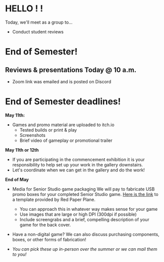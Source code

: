 # HELLO ! !
Today, we'll meet as a group to...
- Conduct student reviews

# End of Semester!

## Reviews & presentations Today @ 10 a.m.
- Zoom link was emailed and is posted on Discord

# End of Semester deadlines!
__May 11th:__
- Games and promo material are uploaded to itch.io
    - Tested builds or print & play
    - Screenshots
    - Brief video of gameplay or promotional trailer

__May 11th or 12th__
- If you are participating in the commencement exhibition it is your responsibility to help set up your work in the gallery downstairs.
- Let's coordinate when we can get in the gallery and do the work!

__End of May__
- Media for Senior Studio game packaging 
We will pay to fabricate USB promo boxes for your completed Senior Studio game. [Here is the link](https://drive.google.com/drive/folders/1T84oBKlAGsAJs3zXgnF0BomGon-8hPxs?usp=sharing) to a template provided by Red Paper Plane.

    - You can approach this in whatever way makes sense for your game
    - Use images that are large or high DPI (300dpi if possible)
    - Include screengrabs and a brief, compelling description of your game for the back cover.

- Have a non-digital game? We can also discuss purchasing components, boxes, or other forms of fabrication!

- _You can pick these up in-person over the summer or we can mail them to you!_